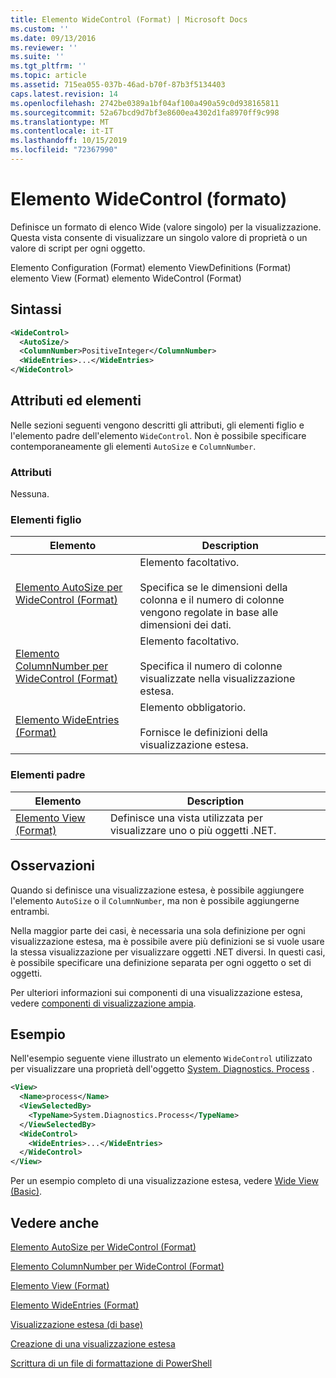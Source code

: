 ```yaml
---
title: Elemento WideControl (Format) | Microsoft Docs
ms.custom: ''
ms.date: 09/13/2016
ms.reviewer: ''
ms.suite: ''
ms.tgt_pltfrm: ''
ms.topic: article
ms.assetid: 715ea055-037b-46ad-b70f-87b3f5134403
caps.latest.revision: 14
ms.openlocfilehash: 2742be0389a1bf04af100a490a59c0d938165811
ms.sourcegitcommit: 52a67bcd9d7bf3e8600ea4302d1fa8970ff9c998
ms.translationtype: MT
ms.contentlocale: it-IT
ms.lasthandoff: 10/15/2019
ms.locfileid: "72367990"
---
```

# <a name="widecontrol-element-format"></a>Elemento WideControl (formato)

Definisce un formato di elenco Wide (valore singolo) per la visualizzazione. Questa vista consente di visualizzare un singolo valore di proprietà o un valore di script per ogni oggetto.

Elemento Configuration (Format) elemento ViewDefinitions (Format) elemento View (Format) elemento WideControl (Format)

## <a name="syntax"></a>Sintassi

```xml
<WideControl>
  <AutoSize/>
  <ColumnNumber>PositiveInteger</ColumnNumber>
  <WideEntries>...</WideEntries>
</WideControl>
```

## <a name="attributes-and-elements"></a>Attributi ed elementi

Nelle sezioni seguenti vengono descritti gli attributi, gli elementi figlio e l'elemento padre dell'elemento `WideControl`. Non è possibile specificare contemporaneamente gli elementi `AutoSize` e `ColumnNumber`.

### <a name="attributes"></a>Attributi

Nessuna.

### <a name="child-elements"></a>Elementi figlio

|Elemento|Description|
|-------------|-----------------|
|[Elemento AutoSize per WideControl (Format)](./autosize-element-for-widecontrol-format.md)|Elemento facoltativo.<br /><br /> Specifica se le dimensioni della colonna e il numero di colonne vengono regolate in base alle dimensioni dei dati.|
|[Elemento ColumnNumber per WideControl (Format)](./columnnumber-element-for-widecontrol-format.md)|Elemento facoltativo.<br /><br /> Specifica il numero di colonne visualizzate nella visualizzazione estesa.|
|[Elemento WideEntries (Format)](./wideentries-element-for-widecontrol-format.md)|Elemento obbligatorio.<br /><br /> Fornisce le definizioni della visualizzazione estesa.|

### <a name="parent-elements"></a>Elementi padre

|Elemento|Description|
|-------------|-----------------|
|[Elemento View (Format)](./view-element-format.md)|Definisce una vista utilizzata per visualizzare uno o più oggetti .NET.|

## <a name="remarks"></a>Osservazioni

Quando si definisce una visualizzazione estesa, è possibile aggiungere l'elemento `AutoSize` o il `ColumnNumber`, ma non è possibile aggiungerne entrambi.

Nella maggior parte dei casi, è necessaria una sola definizione per ogni visualizzazione estesa, ma è possibile avere più definizioni se si vuole usare la stessa visualizzazione per visualizzare oggetti .NET diversi. In questi casi, è possibile specificare una definizione separata per ogni oggetto o set di oggetti.

Per ulteriori informazioni sui componenti di una visualizzazione estesa, vedere [componenti di visualizzazione ampia](./creating-a-wide-view.md).

## <a name="example"></a>Esempio

Nell'esempio seguente viene illustrato un elemento `WideControl` utilizzato per visualizzare una proprietà dell'oggetto [System. Diagnostics. Process](/dotnet/api/System.Diagnostics.Process) .

```xml
<View>
  <Name>process</Name>
  <ViewSelectedBy>
    <TypeName>System.Diagnostics.Process</TypeName>
  </ViewSelectedBy>
  <WideControl>
    <WideEntries>...</WideEntries>
  </WideControl>
</View>
```

Per un esempio completo di una visualizzazione estesa, vedere [Wide View (Basic)](./wide-view-basic.md).

## <a name="see-also"></a>Vedere anche

[Elemento AutoSize per WideControl (Format)](./autosize-element-for-widecontrol-format.md)

[Elemento ColumnNumber per WideControl (Format)](./columnnumber-element-for-widecontrol-format.md)

[Elemento View (Format)](./view-element-format.md)

[Elemento WideEntries (Format)](./wideentries-element-for-widecontrol-format.md)

[Visualizzazione estesa (di base)](./wide-view-basic.md)

[Creazione di una visualizzazione estesa](./creating-a-wide-view.md)

[Scrittura di un file di formattazione di PowerShell](./writing-a-powershell-formatting-file.md)
